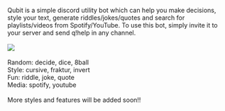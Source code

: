 Qubit is a simple discord utility bot which can help you make decisions, style your text, generate riddles/jokes/quotes and search for playlists/videos from Spotify/YouTube. To use this bot, simply invite it to your server and send q!help in any channel.</br></br>
![](https://cdn.discordapp.com/attachments/727146283097260084/853142328864931870/ezgif.com-gif-maker15.gif)</br></br>
Random: decide, dice, 8ball</br>
Style: cursive, fraktur, invert</br>
Fun: riddle, joke, quote</br>
Media: spotify, youtube</br></br>
More styles and features will be added soon!!
